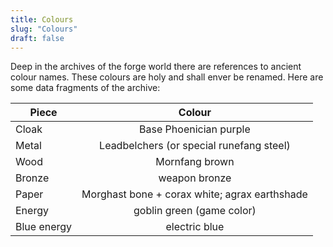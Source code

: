 ```yaml
---
title: Colours
slug: "Colours"
draft: false
---
```


Deep in the archives of the forge world there are references to ancient colour names. These colours are holy and shall
enver be renamed.
Here are some data fragments of the archive:

| Piece       |                    Colour                     |
|-------------|:---------------------------------------------:|
| Cloak       |            Base Phoenician purple             |
| Metal       |   Leadbelchers (or special runefang steel)    |
| Wood        |                Mornfang brown                 | 
| Bronze      |                 weapon bronze                 |
| Paper       | Morghast bone + corax white; agrax earthshade | 
| Energy      |           goblin green (game color)           | 
| Blue energy |                 electric blue                 | 